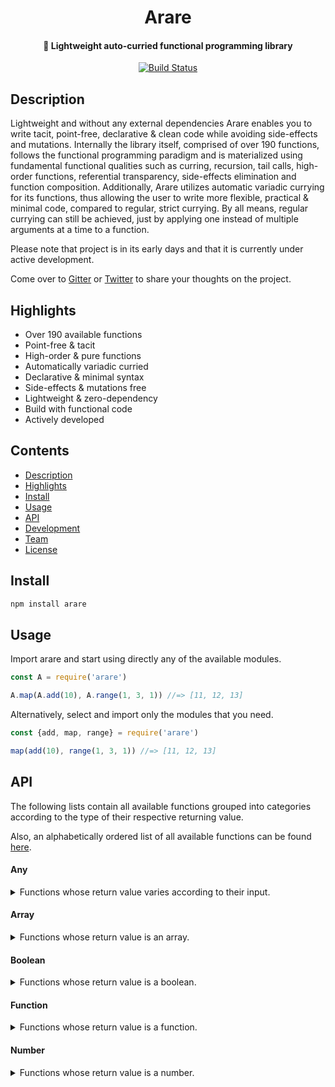 <h1 align="center">
  Arare
</h1>

<h4 align="center">
  🍘 Lightweight auto-curried functional programming library
</h4>

<p align="center">
  <a href="https://travis-ci.com/klauscfhq/arare">
    <img alt="Build Status" src="https://travis-ci.com/klauscfhq/arare.svg?branch=master">
  </a>
</p>

## Description

Lightweight and without any external dependencies Arare enables you to write tacit, point-free, declarative & clean code while avoiding side-effects and mutations. Internally the library itself, comprised of over 190 functions, follows the functional programming paradigm and is materialized using fundamental functional qualities such as curring, recursion, tail calls, high-order functions, referential transparency, side-effects elimination and function composition. Additionally, Arare utilizes automatic variadic currying for its functions, thus allowing the user to write more flexible, practical & minimal code, compared to regular, strict currying. By all means, regular currying can still be achieved, just by applying one instead of multiple arguments at a time to a function.

Please note that project is in its early days and that it is currently under active development.

Come over to [Gitter](https://gitter.im/klauscfhq/arare) or [Twitter](https://twitter.com/klauscfhq) to share your thoughts on the project.


## Highlights

- Over 190 available functions
- Point-free & tacit
- High-order & pure functions
- Automatically variadic curried
- Declarative & minimal syntax
- Side-effects & mutations free
- Lightweight & zero-dependency
- Build with functional code
- Actively developed

## Contents

- [Description](#description)
- [Highlights](#highlights)
- [Install](#install)
- [Usage](#usage)
- [API](#api)
- [Development](#development)
- [Team](#team)
- [License](#license)

## Install

```bash
npm install arare
```

## Usage

Import arare and start using directly any of the available modules.

```js
const A = require('arare')

A.map(A.add(10), A.range(1, 3, 1)) //=> [11, 12, 13]
```

Alternatively, select and import only the modules that you need.

```js
const {add, map, range} = require('arare')

map(add(10), range(1, 3, 1)) //=> [11, 12, 13]
```

## API

The following lists contain all available functions grouped into categories according to the type of their respective returning value.

Also, an alphabetically ordered list of all available functions can be found [here](docs/api.EN.md).


#### Any

<details>
<summary>Functions whose return value varies according to their input.</summary>

- [`apply`](docs/api.EN.md#apply)
- [`ext`](docs/api.EN.md#ext)
- [`filtering`](docs/api.EN.md#filtering)
- [`fst`](docs/api.EN.md#fst)
- [`getNth`](docs/api.EN.md#getNth)
- [`head`](docs/api.EN.md#head)
- [`id`](docs/api.EN.md#id)
- [`ite`](docs/api.EN.md#ite)
- [`last`](docs/api.EN.md#last)
- [`mapping`](docs/api.EN.md#mapping)
- [`rejecting`](docs/api.EN.md#rejecting)
- [`snd`](docs/api.EN.md#snd)
- [`startsWith`](docs/api.EN.md#startsWith)
- [`xapply`](docs/api.EN.md#xapply)

</details>

#### Array

<details>
<summary>Functions whose return value is an array.</summary>

- [`append`](docs/api.EN.md#append)
- [`appendTo`](docs/api.EN.md#appendTo)
- [`array`](docs/api.EN.md#array)
- [`arrayify`](docs/api.EN.md#arrayify)
- [`arrayMinMax`](docs/api.EN.md#arrayMinMax)
- [`breakWhen`](docs/api.EN.md#breakWhen)
- [`concat`](docs/api.EN.md#concat)
- [`copy`](docs/api.EN.md#copy)
- [`drop`](docs/api.EN.md#drop)
- [`dropRight`](docs/api.EN.md#dropRight)
- [`dropRightWhile`](docs/api.EN.md#dropRightWhile)
- [`dropWhile`](docs/api.EN.md#dropWhile)
- [`empty`](docs/api.EN.md#empty)
- [`entries`](docs/api.EN.md#entries)
- [`fill`](docs/api.EN.md#fill)
- [`filter`](docs/api.EN.md#filter)
- [`flatten`](docs/api.EN.md#flatten)
- [`init`](docs/api.EN.md#init)
- [`keys`](docs/api.EN.md#keys)
- [`map`](docs/api.EN.md#map)
- [`mapcat`](docs/api.EN.md#mapcat)
- [`merge`](docs/api.EN.md#merge)
- [`mergeBy`](docs/api.EN.md#mergeBy)
- [`ones`](docs/api.EN.md#ones)
- [`pair`](docs/api.EN.md#pair)
- [`partition`](docs/api.EN.md#partition)
- [`partitionAt`](docs/api.EN.md#partitionAt)
- [`prepend`](docs/api.EN.md#prepend)
- [`prependTo`](docs/api.EN.md#prependTo)
- [`props`](docs/api.EN.md#props)
- [`range`](docs/api.EN.md#range)
- [`reduce`](docs/api.EN.md#reduce)
- [`reduceRight`](docs/api.EN.md#reduceRight)
- [`reject`](docs/api.EN.md#reject)
- [`remove`](docs/api.EN.md#remove)
- [`replace`](docs/api.EN.md#replace)
- [`replaceAll`](docs/api.EN.md#replaceAll)
- [`setHead`](docs/api.EN.md#setHead)
- [`setHeadWith`](docs/api.EN.md#setHeadWith)
- [`setLast`](docs/api.EN.md#setLast)
- [`setLastWith`](docs/api.EN.md#setLastWith)
- [`setNth`](docs/api.EN.md#setNth)
- [`setNthWith`](docs/api.EN.md#setNthWith)
- [`shift`](docs/api.EN.md#shift)
- [`shiftLeft`](docs/api.EN.md#shiftLeft)
- [`slice`](docs/api.EN.md#slice)
- [`split`](docs/api.EN.md#split)
- [`swap`](docs/api.EN.md#swap)
- [`tail`](docs/api.EN.md#tail)
- [`take`](docs/api.EN.md#take)
- [`takeRight`](docs/api.EN.md#takeRight)
- [`takeRightWhile`](docs/api.EN.md#takeRightWhile)
- [`takeWhile`](docs/api.EN.md#takeWhile)
- [`transduce`](docs/api.EN.md#transduce)
- [`transduceRight`](docs/api.EN.md#transduceRight)
- [`values`](docs/api.EN.md#values)
- [`xshift`](docs/api.EN.md#xshift)
- [`xshiftLeft`](docs/api.EN.md#xshiftLeft)
- [`zeros`](docs/api.EN.md#zeros)
- [`zip`](docs/api.EN.md#zip)
- [`zipReverse`](docs/api.EN.md#zipReverse)
- [`zipSelf`](docs/api.EN.md#zipSelf)
- [`zipTail`](docs/api.EN.md#zipTail)
- [`zipWith`](docs/api.EN.md#zipWith)

</details>

#### Boolean

<details>
<summary>Functions whose return value is a boolean.</summary>

- [`and`](docs/api.EN.md#and)
- [`bool`](docs/api.EN.md#bool)
- [`endsWith`](docs/api.EN.md#endsWith)
- [`eq`](docs/api.EN.md#eq)
- [`eqProp`](docs/api.EN.md#eqProp)
- [`even`](docs/api.EN.md#even)
- [`every`](docs/api.EN.md#every)
- [`excludes`](docs/api.EN.md#excludes)
- [`gt`](docs/api.EN.md#gt)
- [`gte`](docs/api.EN.md#gte)
- [`hasProp`](docs/api.EN.md#hasProp)
- [`includes`](docs/api.EN.md#includes)
- [`isArr`](docs/api.EN.md#isArr)
- [`isDate`](docs/api.EN.md#isDate)
- [`isDef`](docs/api.EN.md#isDef)
- [`isEmpty`](docs/api.EN.md#isEmpty)
- [`isFn`](docs/api.EN.md#isFn)
- [`isInt`](docs/api.EN.md#isInt)
- [`isNeg`](docs/api.EN.md#isNeg)
- [`isNil`](docs/api.EN.md#isNil)
- [`isNull`](docs/api.EN.md#isNull)
- [`isNum`](docs/api.EN.md#isNum)
- [`isObj`](docs/api.EN.md#isObj)
- [`isPair`](docs/api.EN.md#isPair)
- [`isPos`](docs/api.EN.md#isPos)
- [`isRegExp`](docs/api.EN.md#isRegExp)
- [`isStr`](docs/api.EN.md#isStr)
- [`isUndef`](docs/api.EN.md#isUndef)
- [`lt`](docs/api.EN.md#lt)
- [`lte`](docs/api.EN.md#lte)
- [`nand`](docs/api.EN.md#nand)
- [`none`](docs/api.EN.md#none)
- [`nor`](docs/api.EN.md#nor)
- [`not`](docs/api.EN.md#not)
- [`notArr`](docs/api.EN.md#notArr)
- [`notDate`](docs/api.EN.md#notDate)
- [`notEmpty`](docs/api.EN.md#notEmpty)
- [`notFn`](docs/api.EN.md#notFn)
- [`notInt`](docs/api.EN.md#notInt)
- [`notNil`](docs/api.EN.md#notNil)
- [`notNull`](docs/api.EN.md#notNull)
- [`notNum`](docs/api.EN.md#notNum)
- [`notObj`](docs/api.EN.md#notObj)
- [`notPair`](docs/api.EN.md#notPair)
- [`notRegExp`](docs/api.EN.md#notRegExp)
- [`notStr`](docs/api.EN.md#notStr)
- [`odd`](docs/api.EN.md#odd)
- [`or`](docs/api.EN.md#or)
- [`some`](docs/api.EN.md#some)
- [`startsWith`](docs/api.EN.md#startsWith)
- [`xnor`](docs/api.EN.md#xnor)
- [`xor`](docs/api.EN.md#xor)

</details>

#### Function

<details>
<summary>Functions whose return value is a function.</summary>

- [`applyArgs`](docs/api.EN.md#applyArgs)
- [`arity`](docs/api.EN.md#arity)
- [`binary`](docs/api.EN.md#binary)
- [`comp`](docs/api.EN.md#comp)
- [`cons`](docs/api.EN.md#cons)
- [`curry`](docs/api.EN.md#curry)
- [`gather`](docs/api.EN.md#glather)
- [`nullary`](docs/api.EN.md#nullary)
- [`partial`](docs/api.EN.md#partial)
- [`partialRight`](docs/api.EN.md#partialRight)
- [`pipe`](docs/api.EN.md#pipe)
- [`reverseArgs`](docs/api.EN.md#reverseArgs)
- [`spread`](docs/api.EN.md#spread)
- [`ternary`](docs/api.EN.md#ternary)
- [`unary`](docs/api.EN.md#unary)
- [`xcurry`](docs/api.EN.md#xcurry)

</details>

#### Number

<details>
<summary> Functions whose return value is a number.</summary>

- [`abs`](docs/api.EN.md#abs)
- [`absDiff](docs/readme.md#absDiff)
- [`add`](docs/api.EN.md#add)
- [`adjustIndex`](docs/api.EN.md#adjustIndex)
- [`arrayMax`](docs/api.EN.md#arrayMax)
- [`arrayMin`](docs/api.EN.md#arrayMin)
- [`cube`](docs/api.EN.md#cube)
- [`decr`](docs/api.EN.md#decr)
- [`div`](docs/api.EN.md#div)
- [`fact`](docs/api.EN.md#fact)
- [`findIndex`](docs/api.EN.md#findIndex)
- [`gcd`](docs/api.EN.md#gcd)
- [`incr`](docs/api.EN.md#incr)
- [`lcm`](docs/api.EN.md#lcm)
- [`len`](docs/api.EN.md#len)
- [`max`](docs/api.EN.md#max)
- [`min`](docs/api.EN.md#min)
- [`minMax`](docs/api.EN.md#minMax)
- [`mod`](docs/api.EN.md#mod)
- [`mult`](docs/api.EN.md#mult)
- [`neg`](docs/api.EN.md#neg)
- [`num`](docs/api.EN.md#num)
- [`one`](docs/api.EN.md#one)
- [`pow`](docs/api.EN.md#pow)
- [`prod`](docs/api.EN.md#prod)
- [`recip`](docs/api.EN.md#recip)
- [`square`](docs/api.EN.md#square)
- [`sum`](docs/api.EN.md#sum)
- [`trunc`](docs/api.EN.md#trunc)
- [`zero`](docs/api.EN.md#zero)

#### String

<details>
<summary>Functions whose return value is a string.</summary>

- [`append`](docs/api.EN.md#append)
- [`appendTo`](docs/api.EN.md#appendTo)
- [`breakWhen`](docs/api.EN.md#breakWhen)
- [`concat`](docs/api.EN.md#concat)
- [`drop`](docs/api.EN.md#drop)
- [`dropRight`](docs/api.EN.md#dropRight)
- [`dropRightWhile`](docs/api.EN.md#dropRightWhile)
- [`dropWhile`](docs/api.EN.md#dropWhile)
- [`empty`](docs/api.EN.md#empty)
- [`init`](docs/api.EN.md#init)
- [`join`](docs/api.EN.md#join)
- [`partition`](docs/api.EN.md#partition)
- [`partitionAt`](docs/api.EN.md#partitionAt)
- [`prepend`](docs/api.EN.md#prepend)
- [`prependTo`](docs/api.EN.md#prependTo)
- [`remove`](docs/api.EN.md#remove)
- [`replace`](docs/api.EN.md#replace)
- [`replaceAll`](docs/api.EN.md#replaceAll)
- [`setHead`](docs/api.EN.md#setHead)
- [`setHeadWith`](docs/api.EN.md#setHeadWith)
- [`setLast`](docs/api.EN.md#setLast)
- [`setLastWith`](docs/api.EN.md#setLastWith)
- [`setNth`](docs/api.EN.md#setNth)
- [`setNthWith`](docs/api.EN.md#setNthWith)
- [`shift`](docs/api.EN.md#shift)
- [`shiftLeft`](docs/api.EN.md#shiftLeft)
- [`slice`](docs/api.EN.md#slice)
- [`str`](docs/api.EN.md#str)
- [`swap`](docs/api.EN.md#swap)
- [`tail`](docs/api.EN.md#tail)
- [`take`](docs/api.EN.md#take)
- [`takeRight`](docs/api.EN.md#takeRight)
- [`takeRightWhile`](docs/api.EN.md#takeRightWhile)
- [`takeWhile`](docs/api.EN.md#takeWhile)
- [`xshift`](docs/api.EN.md#xshift)
- [`xshiftLeft`](docs/api.EN.md#xshiftLeft)

</details>

#### Object

<details>
<summary>Functions whose return value is a plain object.</summary>

- [`assign`](docs/api.EN.md#assign)
- [`assignWith`](docs/api.EN.md#assignWith)
- [`copy`](docs/api.EN.md#copy)
- [`countAll`](docs/api.EN.md#countAll)
- [`countBy`](docs/api.EN.md#countBy)
- [`zipObj`](docs/api.EN.md#zipObj)

</details>

#### Undefined

<details>
<summary>Functions whose return value is undefined.</summary>

- [`forEach`](docs/api.EN.md#forEach)

</details>

## Development

- Fork the repository and clone it to your machine
- Navigate to your local fork: `cd arare`
- Install the project dependencies: `npm install` or `yarn install`
- Lint the code and run the tests: `npm test` or `yarn test`

## Team

- Klaus Sinani [(@klauscfhq)](https://github.com/klauscfhq)

## License

[MIT](https://github.com/klauscfhq/arare/blob/master/license.md)
